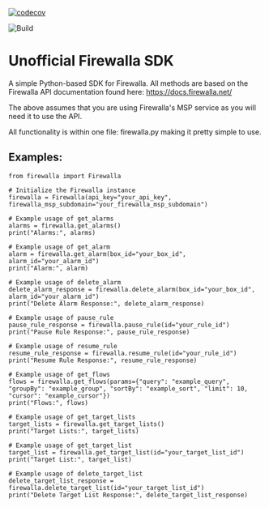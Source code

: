 [![codecov](https://codecov.io/gh/deviansg/firewalla_unofficial_sdk/graph/badge.svg?token=8NB3DUUXOW)](https://codecov.io/gh/deviansg/firewalla_unofficial_sdk)

![Build](https://github.com/deviansg/firewalla_unofficial_sdk/actions/workflows/ci.yml/badge.svg)

# Unofficial Firewalla SDK

A simple Python-based SDK for Firewalla. All methods are based on the Firewalla API documentation found here: https://docs.firewalla.net/

The above assumes that you are using Firewalla's MSP service as you will need it to use the API.

All functionality is within one file: firewalla.py making it pretty simple to use.

## Examples:

```
from firewalla import Firewalla

# Initialize the Firewalla instance
firewalla = Firewalla(api_key="your_api_key", firewalla_msp_subdomain="your_firewalla_msp_subdomain")

# Example usage of get_alarms
alarms = firewalla.get_alarms()
print("Alarms:", alarms)

# Example usage of get_alarm
alarm = firewalla.get_alarm(box_id="your_box_id", alarm_id="your_alarm_id")
print("Alarm:", alarm)

# Example usage of delete_alarm
delete_alarm_response = firewalla.delete_alarm(box_id="your_box_id", alarm_id="your_alarm_id")
print("Delete Alarm Response:", delete_alarm_response)

# Example usage of pause_rule
pause_rule_response = firewalla.pause_rule(id="your_rule_id")
print("Pause Rule Response:", pause_rule_response)

# Example usage of resume_rule
resume_rule_response = firewalla.resume_rule(id="your_rule_id")
print("Resume Rule Response:", resume_rule_response)

# Example usage of get_flows
flows = firewalla.get_flows(params={"query": "example_query", "groupBy": "example_group", "sortBy": "example_sort", "limit": 10, "cursor": "example_cursor"})
print("Flows:", flows)

# Example usage of get_target_lists
target_lists = firewalla.get_target_lists()
print("Target Lists:", target_lists)

# Example usage of get_target_list
target_list = firewalla.get_target_list(id="your_target_list_id")
print("Target List:", target_list)

# Example usage of delete_target_list
delete_target_list_response = firewalla.delete_target_list(id="your_target_list_id")
print("Delete Target List Response:", delete_target_list_response)
```
